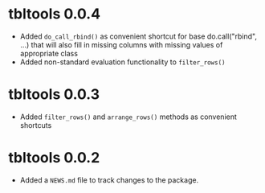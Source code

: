 # tbltools 0.0.4

* Added `do_call_rbind()` as convenient shortcut for base do.call("rbind", ...) that will also fill in missing columns with missing values of appropriate class
* Added non-standard evaluation functionality to `filter_rows()`

# tbltools 0.0.3

* Added `filter_rows()` and `arrange_rows()` methods as convenient shortcuts

# tbltools 0.0.2

* Added a `NEWS.md` file to track changes to the package.
